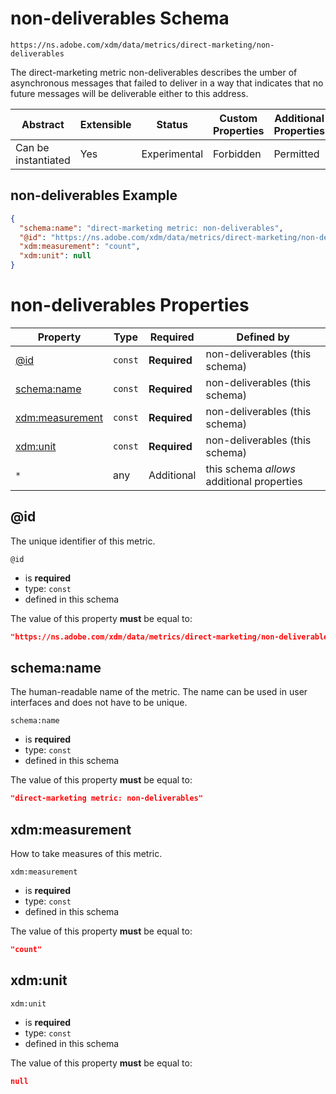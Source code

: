 
# non-deliverables Schema

```
https://ns.adobe.com/xdm/data/metrics/direct-marketing/non-deliverables
```

The direct-marketing metric non-deliverables describes the umber of asynchronous messages that failed to deliver in a way that indicates that no future messages will be deliverable either to this address.

| Abstract | Extensible | Status | Custom Properties | Additional Properties | Defined In |
|----------|------------|--------|-------------------|-----------------------|------------|
| Can be instantiated | Yes | Experimental | Forbidden | Permitted | [data/non-deliverables.schema.json](data/non-deliverables.schema.json) |

## non-deliverables Example
```json
{
  "schema:name": "direct-marketing metric: non-deliverables",
  "@id": "https://ns.adobe.com/xdm/data/metrics/direct-marketing/non-deliverables",
  "xdm:measurement": "count",
  "xdm:unit": null
}
```

# non-deliverables Properties

| Property | Type | Required | Defined by |
|----------|------|----------|------------|
| [@id](#@id) | `const` | **Required** | non-deliverables (this schema) |
| [schema:name](#schemaname) | `const` | **Required** | non-deliverables (this schema) |
| [xdm:measurement](#xdmmeasurement) | `const` | **Required** | non-deliverables (this schema) |
| [xdm:unit](#xdmunit) | `const` | **Required** | non-deliverables (this schema) |
| `*` | any | Additional | this schema *allows* additional properties |

## @id

The unique identifier of this metric.

`@id`
* is **required**
* type: `const`
* defined in this schema

The value of this property **must** be equal to:

```json
"https://ns.adobe.com/xdm/data/metrics/direct-marketing/non-deliverables"
```





## schema:name

The human-readable name of the metric. The name can be used in user interfaces and does not have to be unique.

`schema:name`
* is **required**
* type: `const`
* defined in this schema

The value of this property **must** be equal to:

```json
"direct-marketing metric: non-deliverables"
```





## xdm:measurement

How to take measures of this metric.

`xdm:measurement`
* is **required**
* type: `const`
* defined in this schema

The value of this property **must** be equal to:

```json
"count"
```





## xdm:unit


`xdm:unit`
* is **required**
* type: `const`
* defined in this schema

The value of this property **must** be equal to:

```json
null
```





